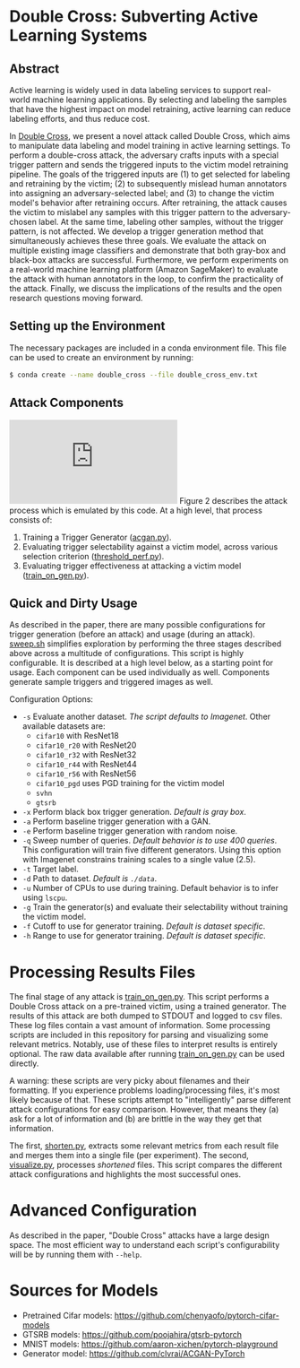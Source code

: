 # Double Cross: Subverting Active Learning Systems
## Abstract
Active learning is widely used in data labeling services to support real-world
machine learning applications. By selecting and labeling the samples that have
the highest impact on model retraining, active learning can reduce labeling
efforts, and thus reduce cost.

In [Double
Cross](https://www.usenix.org/conference/usenixsecurity21/presentation/vicarte),
we present a novel attack called Double Cross, which aims to manipulate data
labeling and model training in active learning settings. To perform a
double-cross attack, the adversary crafts inputs with a special trigger pattern
and sends the triggered inputs to the victim model retraining pipeline. The
goals of the triggered inputs are (1) to get selected for labeling and
retraining by the victim; (2) to subsequently mislead human annotators into
assigning an adversary-selected label; and (3) to change the victim model's
behavior after retraining occurs. After retraining, the attack causes the
victim to mislabel any samples with this trigger pattern to the
adversary-chosen label. At the same time, labeling other samples, without the
trigger pattern, is not affected. We develop a trigger generation method that
simultaneously achieves these three goals. We evaluate the attack on multiple
existing image classifiers and demonstrate that both gray-box and black-box
attacks are successful. Furthermore, we perform experiments on a real-world
machine learning platform (Amazon SageMaker) to evaluate the attack with human
annotators in the loop, to confirm the practicality of the attack. Finally, we
discuss the implications of the results and the open research questions moving
forward.

## Setting up the Environment
The necessary packages are included in a conda environment file. This file
can be used to create an environment by running:
```zsh
$ conda create --name double_cross --file double_cross_env.txt
```

## Attack Components
![Figure 2](https://github.com/FPSG-UIUC/double_cross/blob/master/full_attack.pdf)
Figure 2 describes the attack process which is emulated by this code.
At a high level, that process consists of:
1. Training a Trigger Generator ([acgan.py](acgan.py)).
2. Evaluating trigger selectability against a victim model, across various
   selection criterion ([threshold_perf.py](threshold_perf.py)).
3. Evaluating trigger effectiveness at attacking a victim model
   ([train_on_gen.py](train_on_gen.py)).

## Quick and Dirty Usage
As described in the paper, there are many possible configurations for trigger
generation (before an attack) and usage (during an attack).
[sweep.sh](sweep.sh) simplifies exploration by performing the three
stages described above across a multitude of configurations.
This script is highly configurable.
It is described at a high level below, as a starting point for usage.
Each component can be used individually as well.
Components generate sample triggers and triggered images as well.

Configuration Options:
- `-s` Evaluate another dataset. *The script defaults to Imagenet*. Other
    available datasets are:
   - `cifar10` with ResNet18
   - `cifar10_r20` with ResNet20
   - `cifar10_r32` with ResNet32
   - `cifar10_r44` with ResNet44
   - `cifar10_r56` with ResNet56
   - `cifar10_pgd` uses PGD training for the victim model
   - `svhn`
   - `gtsrb`
- `-x` Perform black box trigger generation. *Default is gray box*.
- `-a` Perform baseline trigger generation with a GAN.
- `-e` Perform baseline trigger generation with random noise.
- `-q` Sweep number of queries. *Default behavior is to use 400 queries*. This configuration will train five different generators. Using this option with Imagenet constrains training scales to a single value (2.5).
- `-t` Target label.
- `-d` Path to dataset. *Default is `./data`*.
- `-u` Number of CPUs to use during training. Default behavior is to infer using `lscpu`.
- `-g` Train the generator(s) and evaluate their selectability without training the victim model.
- `-f` Cutoff to use for generator training. *Default is dataset specific*.
- `-h` Range to use for generator training. *Default is dataset specific*.

# Processing Results Files
The final stage of any attack is [train_on_gen.py](train_on_gen.py).
This script performs a Double Cross attack on a pre-trained victim, using a trained generator.
The results of this attack are both dumped to STDOUT and logged to csv files.
These log files contain a vast amount of information.
Some processing scripts are included in this repository for parsing and visualizing some relevant metrics.
Notably, use of these files to interpret results is entirely optional.
The raw data available after running [train_on_gen.py](train_on_gen.py) can be used directly.

A warning: these scripts are very picky about filenames and their formatting.
If you experience problems loading/processing files, it's most likely because of that.
These scripts attempt to "intelligently" parse different attack configurations for easy comparison.
However, that means they (a) ask for a lot of information and (b) are brittle in the way they get that information.

The first, [shorten.py](shorten.py), extracts some relevant metrics from each result file and merges them into a single file (per experiment).
The second, [visualize.py](visualize.py), processes _shortened_ files.
This script compares the different attack configurations and highlights the most successful ones.

# Advanced Configuration
As described in the paper, "Double Cross" attacks have a large design space.
The most efficient way to understand each script's configurability will be by running them with `--help`.

# Sources for Models
- Pretrained Cifar models: https://github.com/chenyaofo/pytorch-cifar-models
- GTSRB models: https://github.com/poojahira/gtsrb-pytorch
- MNIST models: https://github.com/aaron-xichen/pytorch-playground
- Generator model: https://github.com/clvrai/ACGAN-PyTorch
